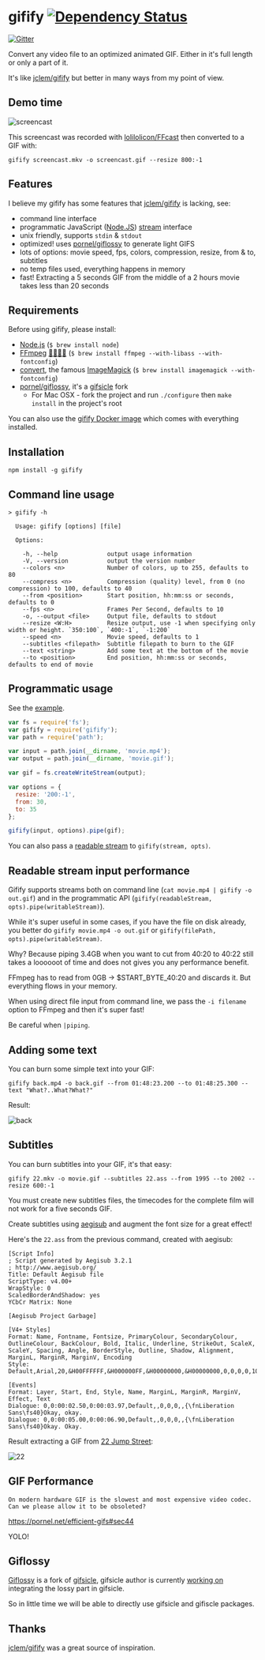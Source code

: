# gifify [![Dependency Status](http://img.shields.io/david/vvo/gifify.svg?style=flat-square)](https://david-dm.org/vvo/gifify)

[![Gitter](https://badges.gitter.im/Join%20Chat.svg)](https://gitter.im/vvo/gifify?utm_source=badge&utm_medium=badge&utm_campaign=pr-badge&utm_content=badge)

Convert any video file to an optimized animated GIF. Either in it's full length or only a part of it.

It's like [jclem/gifify](https://github.com/jclem/gifify/) but better in many ways from my point of view.

## Demo time

![screencast](screencast.gif)

This screencast was recorded with [lolilolicon/FFcast](https://github.com/lolilolicon/FFcast) then converted to a GIF with:

```shell
gifify screencast.mkv -o screencast.gif --resize 800:-1
```

## Features

I believe my gifify has some features that [jclem/gifify](https://github.com/jclem/gifify/) is lacking, see:

- command line interface
- programmatic JavaScript ([Node.JS](http://nodejs.org/)) [stream](http://nodejs.org/api/stream.html) interface
- unix friendly, supports `stdin` & `stdout`
- optimized! uses [pornel/giflossy](https://github.com/pornel/giflossy) to generate light GIFS
- lots of options: movie speed, fps, colors, compression, resize, from & to, subtitles
- no temp files used, everything happens in memory
- fast! Extracting a 5 seconds GIF from the middle of a 2 hours movie takes less than 20 seconds

## Requirements

Before using gifify, please install:

- [Node.js](https://nodejs.or) (`$ brew install node`)
- [FFmpeg](http://ffmpeg.org/) [🐓🐓🐓🐓](http://en.wikipedia.org/wiki/FFmpeg#History) (`$ brew install ffmpeg --with-libass --with-fontconfig`)
- [convert](http://www.imagemagick.org/script/convert.php), the famous [ImageMagick](http://www.imagemagick.org/) (`$ brew install imagemagick --with-fontconfig`)
- [pornel/giflossy](https://github.com/pornel/giflossy/releases), it's a [gifsicle](http://www.lcdf.org/gifsicle/) fork
  * For Mac OSX - fork the project and run `./configure` then `make install` in the project's root

You can also use the [gifify Docker image](https://github.com/maxogden/gifify-docker) which comes with everything installed.

## Installation

```shell
npm install -g gifify
```

## Command line usage

```shell
> gifify -h

  Usage: gifify [options] [file]

  Options:

    -h, --help              output usage information
    -V, --version           output the version number
    --colors <n>            Number of colors, up to 255, defaults to 80
    --compress <n>          Compression (quality) level, from 0 (no compression) to 100, defaults to 40
    --from <position>       Start position, hh:mm:ss or seconds, defaults to 0
    --fps <n>               Frames Per Second, defaults to 10
    -o, --output <file>     Output file, defaults to stdout
    --resize <W:H>          Resize output, use -1 when specifying only width or height. `350:100`, `400:-1`, `-1:200`
    --speed <n>             Movie speed, defaults to 1
    --subtitles <filepath>  Subtitle filepath to burn to the GIF
    --text <string>         Add some text at the bottom of the movie
    --to <position>         End position, hh:mm:ss or seconds, defaults to end of movie
```

## Programmatic usage

See the [example](./example).

```js
var fs = require('fs');
var gifify = require('gifify');
var path = require('path');

var input = path.join(__dirname, 'movie.mp4');
var output = path.join(__dirname, 'movie.gif');

var gif = fs.createWriteStream(output);

var options = {
  resize: '200:-1',
  from: 30,
  to: 35
};

gifify(input, options).pipe(gif);
```

You can also pass a [readable stream](http://nodejs.org/api/stream.html#stream_class_stream_readable) to `gifify(stream, opts)`.

## Readable stream input performance

Gifify supports streams both on command line (`cat movie.mp4 | gifify -o out.gif`) and in the programmatic API (`gifify(readableStream, opts).pipe(writableStream)`).

While it's super useful in some cases, if you have the file on disk already, you better do `gifify movie.mp4 -o out.gif` or `gifify(filePath, opts).pipe(writableStream)`.

Why? Because piping 3.4GB when you want to cut from 40:20 to 40:22 still takes a loooooot of time and does not gives you any performance benefit.

FFmpeg has to read from 0GB -> $START_BYTE_40:20 and discards it. But everything flows in your memory.

When using direct file input from command line, we pass the `-i filename` option to FFmpeg and then it's super fast!

Be careful when `|piping`.

## Adding some text

You can burn some simple text into your GIF:

```shell
gifify back.mp4 -o back.gif --from 01:48:23.200 --to 01:48:25.300 --text "What?..What?What?"
```

Result:

![back](back.gif)

## Subtitles

You can burn subtitles into your GIF, it's that easy:

```shell
gifify 22.mkv -o movie.gif --subtitles 22.ass --from 1995 --to 2002 --resize 600:-1
```

You must create new subtitles files, the timecodes for the complete film will not work for a five seconds GIF.

Create subtitles using [aegisub](http://www.aegisub.org/) and augment the font size for a great effect!

Here's the `22.ass` from the previous command, created with aegisub:

```ass
[Script Info]
; Script generated by Aegisub 3.2.1
; http://www.aegisub.org/
Title: Default Aegisub file
ScriptType: v4.00+
WrapStyle: 0
ScaledBorderAndShadow: yes
YCbCr Matrix: None

[Aegisub Project Garbage]

[V4+ Styles]
Format: Name, Fontname, Fontsize, PrimaryColour, SecondaryColour, OutlineColour, BackColour, Bold, Italic, Underline, StrikeOut, ScaleX, ScaleY, Spacing, Angle, BorderStyle, Outline, Shadow, Alignment, MarginL, MarginR, MarginV, Encoding
Style: Default,Arial,20,&H00FFFFFF,&H000000FF,&H00000000,&H00000000,0,0,0,0,100,100,0,0,1,2,2,2,10,10,10,1

[Events]
Format: Layer, Start, End, Style, Name, MarginL, MarginR, MarginV, Effect, Text
Dialogue: 0,0:00:02.50,0:00:03.97,Default,,0,0,0,,{\fnLiberation Sans\fs40}Okay, okay.
Dialogue: 0,0:00:05.00,0:00:06.90,Default,,0,0,0,,{\fnLiberation Sans\fs40}Okay. Okay.
```

Result extracting a GIF from [22 Jump Street](http://www.imdb.com/title/tt2294449/):

![22](22.gif)

## GIF Performance

```
On modern hardware GIF is the slowest and most expensive video codec. Can we please allow it to be obsoleted?
```

https://pornel.net/efficient-gifs#sec44

YOLO!

## Giflossy

[Giflossy](https://github.com/pornel/giflossy) is a fork of [gifsicle](http://www.lcdf.org/gifsicle/), gifsicle author is currently [working on](https://github.com/kohler/gifsicle/tree/lossy) integrating the lossy part in gifsicle.

So in little time we will be able to directly use gifsicle and gifiscle packages.

## Thanks

[jclem/gifify](https://github.com/jclem/gifify/) was a great source of inspiration.
